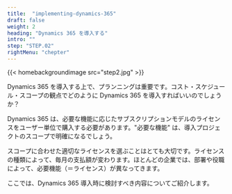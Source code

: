 ```yaml
---
title:  "implementing-dynamics-365"
draft: false
weight: 2
heading: "Dynamics 365 を導入する"
intro: ""
step: "STEP.02"
rightMenu: "chepter"
---
```


{{< homebackgroundimage src="step2.jpg" >}}

Dynamics 365 を導入する上で、プランニングは重要です。コスト・スケジュール・スコープの観点でどのように Dynamics 365 を導入すればいいのでしょうか？

Dynamics 365 は、必要な機能に応じたサブスクリプションモデルのライセンスをユーザー単位で購入する必要があります。"必要な機能" は、導入プロジェクトのスコープで明確になるでしょう。

スコープに合わせた適切なライセンスを選ぶことはとても大切です。ライセンスの種類によって、毎月の支払額が変わります。ほとんどの企業では、部署や役職によって、必要機能（＝ライセンス）が異なってきます。

ここでは、Dynamics 365 導入時に検討すべき内容についてご紹介します。